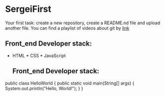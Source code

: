 # SergeiFirst

Your first task: create a new repository, create a README.nd file and upload another file.
You can find a playlist of videos about git by [link](https://www.youtube.com/watch?v=KS80Knz-1Z4)
## Front_end Developer stack:
* HTML
﻿﻿* CSS
﻿﻿* JavaScript
  ## Front_end Developer stack:
public class HelloWorld {
    public static void main(String[] args) {
        System.out.println("Hello, World!");
    }
}
